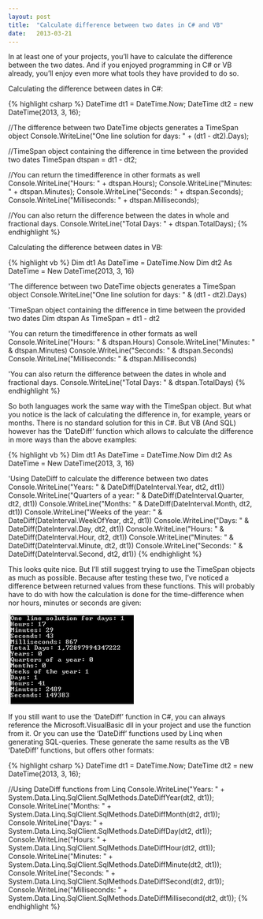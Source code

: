 ```yaml
---
layout: post
title:  "Calculate difference between two dates in C# and VB"
date:   2013-03-21
---
```

In at least one of your projects, you’ll have to calculate the difference between the two dates. And if you enjoyed programming in C# or VB already, you’ll enjoy even more what tools they have provided to do so.

Calculating the difference between dates in C#:

{% highlight csharp %}
DateTime dt1 = DateTime.Now;
DateTime dt2 = new DateTime(2013, 3, 16);

//The difference between two DateTime objects generates a TimeSpan object
Console.WriteLine("One line solution for days: " + (dt1 - dt2).Days);

//TimeSpan object containing the difference in time between the provided two dates
TimeSpan dtspan = dt1 - dt2;

//You can return the timedifference in other formats as well
Console.WriteLine("Hours: " + dtspan.Hours);
Console.WriteLine("Minutes: " + dtspan.Minutes);
Console.WriteLine("Seconds: " + dtspan.Seconds);
Console.WriteLine("Milliseconds: " + dtspan.Milliseconds);

//You can also return the difference between the dates in whole and fractional days.
Console.WriteLine("Total Days: " + dtspan.TotalDays);
{% endhighlight %}

Calculating the difference between dates in VB:

{% highlight vb %}
Dim dt1 As DateTime = DateTime.Now
Dim dt2 As DateTime = New DateTime(2013, 3, 16)

'The difference between two DateTime objects generates a TimeSpan object
Console.WriteLine("One line solution for days: " & (dt1 - dt2).Days)

'TimeSpan object containing the difference in time between the provided two dates
Dim dtspan As TimeSpan = dt1 - dt2

'You can return the timedifference in other formats as well
Console.WriteLine("Hours: " & dtspan.Hours)
Console.WriteLine("Minutes: " & dtspan.Minutes)
Console.WriteLine("Seconds: " & dtspan.Seconds)
Console.WriteLine("Milliseconds: " & dtspan.Milliseconds)

'You can also return the difference between the dates in whole and fractional days.
Console.WriteLine("Total Days: " & dtspan.TotalDays)
{% endhighlight %}

So both languages work the same way with the TimeSpan object. But what you notice is the lack of calculating the difference in, for example, years or months. There is no standard solution for this in C#. But VB (And SQL) however has the ‘DateDiff‘ function which allows to calculate the difference in more ways than the above examples:

{% highlight vb %}
Dim dt1 As DateTime = DateTime.Now
Dim dt2 As DateTime = New DateTime(2013, 3, 16)

'Using DateDiff to calculate the difference between two dates
Console.WriteLine("Years: " & DateDiff(DateInterval.Year, dt2, dt1))
Console.WriteLine("Quarters of a year: " & DateDiff(DateInterval.Quarter, dt2, dt1))
Console.WriteLine("Months: " & DateDiff(DateInterval.Month, dt2, dt1))
Console.WriteLine("Weeks of the year: " & DateDiff(DateInterval.WeekOfYear, dt2, dt1))
Console.WriteLine("Days: " & DateDiff(DateInterval.Day, dt2, dt1))
Console.WriteLine("Hours: " & DateDiff(DateInterval.Hour, dt2, dt1))
Console.WriteLine("Minutes: " & DateDiff(DateInterval.Minute, dt2, dt1))
Console.WriteLine("Seconds: " & DateDiff(DateInterval.Second, dt2, dt1))
{% endhighlight %}

This looks quite nice. But I’ll still suggest trying to use the TimeSpan objects as much as possible. Because after testing these two, I’ve noticed a difference between returned values from these functions. This will probably have to do with how the calculation is done for the time-difference when nor hours, minutes or seconds are given:

![Date Difference](/assets/images/datedifference.png "datedifference")

If you still want to use the ‘DateDiff’ function in C#, you can always reference the Microsoft.VisualBasic dll in your project and use the function from it. Or you can use the ‘DateDiff’ functions used by Linq when generating SQL-queries. These generate the same results as the VB ‘DateDiff’ functions, but offers other formats:

{% highlight csharp %}
DateTime dt1 = DateTime.Now;
DateTime dt2 = new DateTime(2013, 3, 16);

//Using DateDiff functions from Linq
Console.WriteLine("Years: " + System.Data.Linq.SqlClient.SqlMethods.DateDiffYear(dt2, dt1));
Console.WriteLine("Months: " + System.Data.Linq.SqlClient.SqlMethods.DateDiffMonth(dt2, dt1));
Console.WriteLine("Days: " + System.Data.Linq.SqlClient.SqlMethods.DateDiffDay(dt2, dt1));
Console.WriteLine("Hours: " + System.Data.Linq.SqlClient.SqlMethods.DateDiffHour(dt2, dt1));
Console.WriteLine("Minutes: " + System.Data.Linq.SqlClient.SqlMethods.DateDiffMinute(dt2, dt1));
Console.WriteLine("Seconds: " + System.Data.Linq.SqlClient.SqlMethods.DateDiffSecond(dt2, dt1));
Console.WriteLine("Milliseconds: " + System.Data.Linq.SqlClient.SqlMethods.DateDiffMillisecond(dt2, dt1));
{% endhighlight %}